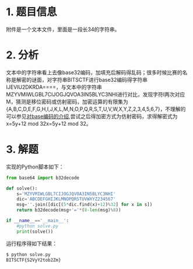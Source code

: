 # 1. 题目信息

附件是一个文本文件，里面是一段长34的字符串。

# 2. 分析

文本中的字符串看上去像base32编码，加填充后解码得乱码；很多时候比赛的名称是解密的谜面，对字符串BITSCTF进行base32编码得字符串IJEVIU2DKRDA====，与文本中的字符串MZYVMIWLGBL7CIJOGJQVOA3IN5BLYC3NHI进行对比，发现字符I两次对应M，猜测是移位密码或仿射密码，加密运算的有限集为{A,B,C,D,E,F,G,H,I,J,K,L,M,N,O,P,Q,R,S,T,U,V,W,X,Y,Z,2,3,4,5,6,7}，不理解的可以参见[对base编码的介绍](https://www.cnblogs.com/coming1890/p/13503574.html),尝试之后得加密方式为仿射密码，求得解密式为x=5y+12 mod 32x=5y+12 mod 32。

# 3. 解题

实现的Python脚本如下：

```Python
from base64 import b32decode

def solve():
    s='MZYVMIWLGBL7CIJOGJQVOA3IN5BLYC3NHI'
    dic='ABCDEFGHIJKLMNOPQRSTUVWXYZ234567'
    msg=''.join([dic[(5*dic.find(x)+12)%32] for x in s])
    return b32decode(msg+'='*(8-len(msg)%8))

if __name__=='__main__':
    #python solve.py
    print(solve())
```

运行程序得如下结果：

```Bash
$ python solve.py
BITSCTF{S2VyY2tob2Zm}
```
